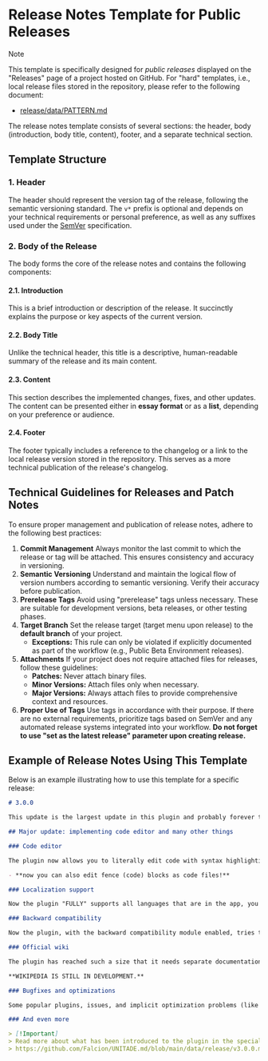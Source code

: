 # Release Notes Template for Public Releases

> [!Note]
> This template is specifically designed for _public releases_ displayed on the
> "Releases" page of a project hosted on GitHub. For "hard" templates, i.e., local
> release files stored in the repository, please refer to the following document:
>
> - [release/data/PATTERN.md](./../release/data/PATTERN.md)

The release notes template consists of several sections: the header, body (introduction,
body title, content), footer, and a separate technical section.

## Template Structure

### 1. Header

The header should represent the version tag of the release, following the semantic
versioning standard. The `v*` prefix is optional and depends on your technical requirements
or personal preference, as well as any suffixes used under the [SemVer](https://semver.org/)
specification.

### 2. Body of the Release

The body forms the core of the release notes and contains the following components:

#### 2.1. Introduction

This is a brief introduction or description of the release. It succinctly explains
the purpose or key aspects of the current version.

#### 2.2. Body Title

Unlike the technical header, this title is a descriptive, human-readable summary
of the release and its main content.

#### 2.3. Content

This section describes the implemented changes, fixes, and other updates. The content
can be presented either in **essay format** or as a **list**, depending on your
preference or audience.

#### 2.4. Footer

The footer typically includes a reference to the changelog or a link to the local
release version stored in the repository. This serves as a more technical publication
of the release's changelog.

## Technical Guidelines for Releases and Patch Notes

To ensure proper management and publication of release notes, adhere to the following
best practices:

1. **Commit Management**
   Always monitor the last commit to which the release or tag will be attached.
   This ensures consistency and accuracy in versioning.
2. **Semantic Versioning**
   Understand and maintain the logical flow of version numbers according to semantic
   versioning. Verify their accuracy before publication.
3. **Prerelease Tags**
   Avoid using "prerelease" tags unless necessary. These are suitable for development
   versions, beta releases, or other testing phases.
4. **Target Branch**
   Set the release target (target menu upon release) to the **default branch**
   of your project.
   - **Exceptions:** This rule can only be violated if explicitly documented as
     part of the workflow (e.g., Public Beta Environment releases).
5. **Attachments**
   If your project does not require attached files for releases, follow these guidelines:
   - **Patches:** Never attach binary files.
   - **Minor Versions:** Attach files only when necessary.
   - **Major Versions:** Always attach files to provide comprehensive context and
     resources.
6. **Proper Use of Tags**
   Use tags in accordance with their purpose. If there are no external requirements,
   prioritize tags based on SemVer and any automated release systems integrated
   into your workflow.
   **Do not forget to use "set as the latest release" parameter upon creating release.**

## Example of Release Notes Using This Template

Below is an example illustrating how to use this template for a specific release:

```md
# 3.0.0

This update is the largest update in this plugin and probably forever to be fixed as the largest update in the history of the plugin, the number of innovations and other things exceeds the ability to write a patch note, so let's go in brief.

## Major update: implementing code editor and many other things

### Code editor

The plugin now allows you to literally edit code with syntax highlighting, including all the necessary parameters to customize the interface, from minimapping to ligatures and font assignments.

- **now you can also edit fence (code) blocks as code files!**

### Localization support

Now the plugin "FULLY" supports all languages that are in the app, you can make a translation into your language and integrate it into the plugin and every visual element of it would be translated.

### Backward compatibility

Now the plugin, with the backward compatibility module enabled, tries to adapt your settings from older versions of the plugin to the newer ones: sometimes can be broken.

### Official wiki

The plugin has reached such a size that it needs separate documentation and a wikipedia explaining some things and its separate functionality: the ultimate goal of the wikipedia is to become a knowledge base not only for the plugin, but also with related things.

**WIKIPEDIA IS STILL IN DEVELOPMENT.**

### Bugfixes and optimizations

Some popular plugins, issues, and implicit optimization problems (like spamming errors like in #70 or memory overload in extension registration) have been fixed.

### And even more

> [!Important]
> Read more about what has been introduced to the plugin in the special release note:
> https://github.com/Falcion/UNITADE.md/blob/main/data/release/v3.0.0.md
```
